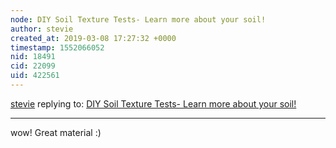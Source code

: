 ```yaml
---
node: DIY Soil Texture Tests- Learn more about your soil! 
author: stevie
created_at: 2019-03-08 17:27:32 +0000
timestamp: 1552066052
nid: 18491
cid: 22099
uid: 422561
---
```




[stevie](../profile/stevie) replying to: [DIY Soil Texture Tests- Learn more about your soil! ](../notes/DanielleS/03-08-2019/diy-soil-texture-tests-learn-more-about-your-soil)

----
 wow! Great material :)